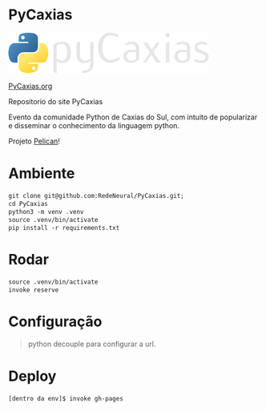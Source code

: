 PyCaxias
============

![Logo PyCaxias](./util/logo.png)

[PyCaxias.org](http://pycaxias.org)

Repositorio do site PyCaxias 

Evento da comunidade Python de Caxias do Sul, com intuito de popularizar e disseminar o conhecimento da linguagem python.

Projeto [Pelican](https://docs.getpelican.com/en/latest/)!

# Ambiente
```shell
git clone git@github.com:RedeNeural/PyCaxias.git;
cd PyCaxias
python3 -m venv .venv
source .venv/bin/activate
pip install -r requirements.txt
```

# Rodar
```shell
source .venv/bin/activate
invoke reserve
```

# Configuração

> 
> python decouple para configurar a url.
>

# Deploy
```shell
[dentro da env]$ invoke gh-pages
```